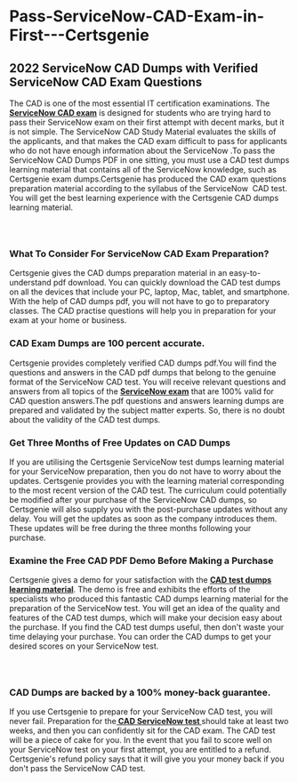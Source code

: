 # Pass-ServiceNow-CAD-Exam-in-First---Certsgenie<h2><strong>2022 ServiceNow CAD Dumps with Verified ServiceNow CAD Exam Questions</strong></h2> <p>The CAD is one of the most essential IT certification examinations. The <a href="https://www.certsgenie.com/servicenow/cad-pdf-dumps"><strong>ServiceNow CAD exam</strong></a> is designed for students who are trying hard to pass their ServiceNow exam on their first attempt with decent marks, but it is not simple. The ServiceNow CAD Study Material evaluates the skills of the applicants, and that makes the CAD exam difficult to pass for applicants who do not have enough information about the ServiceNow .To pass the ServiceNow CAD Dumps PDF in one sitting, you must use a CAD test dumps learning material that contains all of the ServiceNow knowledge, such as Certsgenie exam dumps.Certsgenie has produced the CAD exam questions preparation material according to the syllabus of the ServiceNow &nbsp;CAD test. You will get the best learning experience with the Certsgenie CAD dumps learning material.</p> <p><a href="https://www.certsgenie.com/servicenow/cad-pdf-dumps" style="display: block; padding: 1em 0; text-align: center; "><img alt="" src="https://blogger.googleusercontent.com/img/b/R29vZ2xl/AVvXsEgO1ePIT5bAw4JCg82qykRc71Xossn_88UmNiMiJgRPCnvDzaKhQmgO2X9bV6TpN9qSYVJJ2MjEumMb0t1ZgyR_gByLqDXQR_FduPn2erzRQTkt1pUFmkY3wfbx5jzrIcOP4S3cxMKHSr0iEiOidKyDYd_7NjYtfgpZ7b1lrGk-ShjLlyfynp8oFM4zYw/s1600/Banner%201.jpg" /></a></p> <h3><strong>What To Consider For ServiceNow CAD Exam Preparation?</strong></h3> <p>Certsgenie gives the CAD dumps preparation material in an easy-to-understand pdf download. You can quickly download the CAD test dumps on all the devices that include your PC, laptop, Mac, tablet, and smartphone. With the help of CAD dumps pdf, you will not have to go to preparatory classes. The CAD practise questions will help you in preparation for your exam at your home or business.</p> <h3><strong>CAD Exam Dumps are 100 percent accurate.</strong></h3> <p>Certsgenie provides completely verified CAD dumps pdf.You will find the questions and answers in the CAD pdf dumps that belong to the genuine format of the ServiceNow CAD test. You will receive relevant questions and answers from all topics of the <a href="https://www.certsgenie.com/servicenow/cad-pdf-dumps"><strong>ServiceNow exam</strong></a> that are 100% valid for CAD question answers.The pdf questions and answers learning dumps are prepared and validated by the subject matter experts. So, there is no doubt about the validity of the CAD test dumps.</p> <h3><strong>Get Three Months of Free Updates on CAD Dumps</strong></h3> <p>If you are utilising the Certsgenie ServiceNow test dumps learning material for your ServiceNow preparation, then you do not have to worry about the updates. Certsgenie provides you with the learning material corresponding to the most recent version of the CAD test. The curriculum could potentially be modified after your purchase of the ServiceNow CAD dumps, so Certsgenie will also supply you with the post-purchase updates without any delay. You will get the updates as soon as the company introduces them. These updates will be free during the three months following your purchase.</p> <h3><strong>Examine the Free CAD PDF Demo Before Making a Purchase</strong></h3> <p>Certsgenie gives a demo for your satisfaction with the <a href="https://www.certsgenie.com/servicenow/cad-pdf-dumps"><strong>CAD test dumps learning material</strong></a>. The demo is free and exhibits the efforts of the specialists who produced this fantastic CAD dumps learning material for the preparation of the ServiceNow test. You will get an idea of the quality and features of the CAD test dumps, which will make your decision easy about the purchase. If you find the CAD test dumps useful, then don&#39;t waste your time delaying your purchase. You can order the CAD dumps to get your desired scores on your ServiceNow test.</p> <p><a href="hhttps://www.certsgenie.com/servicenow/cad-pdf-dumps" style="display: block; padding: 1em 0; text-align: center; "><img alt="" src="https://blogger.googleusercontent.com/img/b/R29vZ2xl/AVvXsEj3zfp26fobfEw_E3FMeUMaFamcWc-bKsu_525WK8ISqDEyAJkPKOLyeqHJzBXVvKwHP0bTNTERYvWWgOzvpG-DuQ_cPnNOJO1bUfVOHhAXJThy7cLobHgRdochHEeovcJnxpqjNiv-FNLMY1glEh7x833Q6cym5o0AmGhO9ufjgwPhihHJ9ovBp-j40g/s1600/banner%202.jpg" /></a></p> <h3><strong>CAD Dumps are backed by a 100% money-back guarantee.</strong></h3> <p>If you use Certsgenie to prepare for your ServiceNow CAD test, you will never fail. Preparation for the<a href="https://www.certsgenie.com/servicenow/cad-pdf-dumps"><strong> CAD ServiceNow test </strong></a>should take at least two weeks, and then you can confidently sit for the CAD exam. The CAD test will be a piece of cake for you. In the event that you fail to score well on your ServiceNow test on your first attempt, you are entitled to a refund. Certsgenie&#39;s refund policy says that it will give you your money back if you don&#39;t pass the ServiceNow CAD test.</p>

